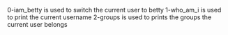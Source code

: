 0-iam_betty is used to switch the current user to betty
1-who_am_i is used to print the current username
2-groups is used to prints the groups the current user belongs
